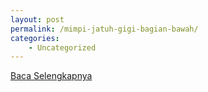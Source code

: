 ```yaml
---
layout: post
permalink: /mimpi-jatuh-gigi-bagian-bawah/
categories:
    - Uncategorized
---
```


[Baca Selengkapnya](/06)